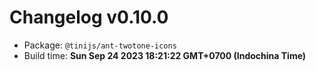 # Changelog v0.10.0

- Package: `@tinijs/ant-twotone-icons`
- Build time: **Sun Sep 24 2023 18:21:22 GMT+0700 (Indochina Time)**

